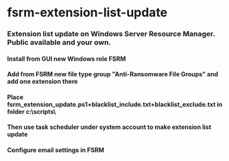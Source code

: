 # fsrm-extension-list-update
### Extension list update on Windows Server Resource Manager. Public available and your own.
#### Install from GUI new Windows role FSRM
#### Add from FSRM new file type group "Anti-Ransomware File Groups" and add one extension there
#### Place fsrm_extension_update.ps1+blacklist_include.txt+blacklist_exclude.txt in folder c:\scripts\
#### Then use task scheduler under system account to make extension list update
#### Configure email settings in FSRM
